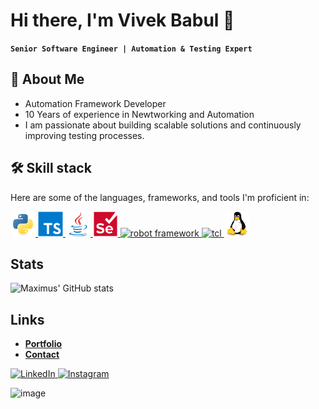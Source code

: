 # Hi there, I'm Vivek Babul 👋
**`Senior Software Engineer | Automation & Testing Expert`** 

## 📖 About Me
- Automation Framework Developer
- 10 Years of experience in Newtworking and Automation 
- I am passionate about building scalable solutions and continuously improving testing processes.

## 🛠️  Skill stack

Here are some of the languages, frameworks, and tools I'm proficient in:

<p align="left">
  <a href="https://www.python.org" target="_blank" rel="noreferrer">
    <img src="https://raw.githubusercontent.com/devicons/devicon/master/icons/python/python-original.svg" alt="python" width="40" height="40"/>
  </a>
  <a href="https://www.typescriptlang.org/" target="_blank" rel="noreferrer">
    <img src="https://raw.githubusercontent.com/devicons/devicon/master/icons/typescript/typescript-original.svg" alt="typescript" width="40" height="40"/>
  </a>
  <a href="https://www.java.com" target="_blank" rel="noreferrer">
    <img src="https://raw.githubusercontent.com/devicons/devicon/master/icons/java/java-original.svg" alt="java" width="40" height="40"/>
  </a>
  <a href="https://www.selenium.dev" target="_blank" rel="noreferrer">
    <img src="https://raw.githubusercontent.com/devicons/devicon/master/icons/selenium/selenium-original.svg" alt="selenium" width="40" height="40"/>
  </a>
  <a href="https://robotframework.org/" target="_blank" rel="noreferrer">
    <img src="https://img.shields.io/badge/Robot_Framework-000?style=for-the-badge&logo=robot-framework&logoColor=white" alt="robot framework" height="40"/>
  </a>
  <a href="https://www.tcl.tk/" target="_blank" rel="noreferrer">
    <img src="https://img.shields.io/badge/TCL-blue?style=for-the-badge&logo=tcl&logoColor=white" alt="tcl" height="40"/>
  </a>
  <a href="https://www.linux.org/" target="_blank" rel="noreferrer">
    <img src="https://raw.githubusercontent.com/devicons/devicon/master/icons/linux/linux-original.svg" alt="linux" width="40" height="40"/>
  </a>
</p>


## Stats
<!-- Stats card by anuraghazra/github-readme-stats
     Customization guide:
     - Hide private contributions: &count_private=true|false
     - Theme list: ?theme=gruvbox,radical,tokyonight,onedark,dracula etc.
     - Show icons: &show_icons=true
     Docs: https://github.com/anuraghazra/github-readme-stats -->
![Maximus' GitHub stats](https://github-readme-stats.vercel.app/api?username=vivekbabul&show_icons=true&theme=gruvbox)


## Links
<!-- Section layout inspired by Awesome GitHub Profile README "Descriptive" patterns:
     https://github.com/abhisheknaiidu/awesome-github-profile-readme?tab=readme-ov-file#descriptive- -->
- [**Portfolio**]()
- [**Contact**](mailto:vivekbabul.babul3@gmail.com)

<a href="https://www.linkedin.com/in/vivek-babul-50589a117" target="blank">
  <img src="https://skillicons.dev/icons?i=linkedin" alt="LinkedIn" />
</a>
<a href="https://www.instagram.com//" target="blank">
  <img src="https://skillicons.dev/icons?i=instagram" alt="Instagram" />
</a>

<!-- Optional: fun GIF. Consider replacing with contribution streak or removing for a tighter, more professional finish. -->
![image](https://media.giphy.com/media/v1.Y2lkPTc5MGI3NjExdXh2ZzdlYWZndHl2dWcyb2RveHlpYzhsand5YmRmaHRwdXhlcGZhZyZlcD12MV9naWZzX3RyZW5kaW5nJmN0PWc/l3q2wJsC23ikJg9xe/giphy.gif)

